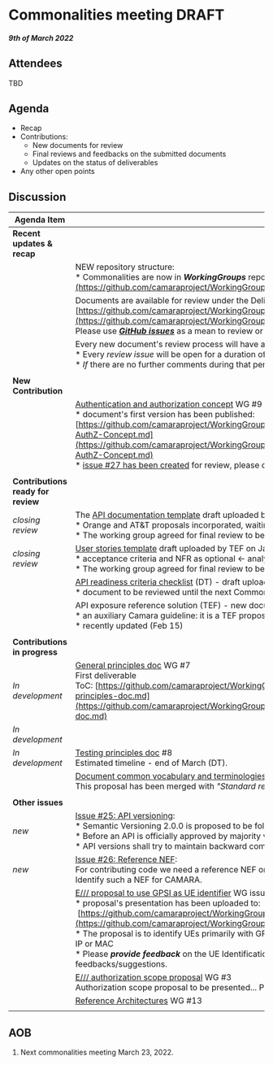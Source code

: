 # Commonalities meeting DRAFT

#### *9th of March 2022*

## Attendees

TBD

## Agenda

* Recap
* Contributions:
    * New documents for review
    * Final reviews and feedbacks on the submitted documents
    * Updates on the status of deliverables
* Any other open points

## Discussion

| Agenda Item | Description |
| ----------- | ----------- |
| **Recent updates & recap** |  |
|  | NEW repository structure:<br>\* Commonalities are now in <i>**WorkingGroups**</i> repo: [https://github.com/camaraproject/WorkingGroups/tree/main/Commonalities](https://github.com/camaraproject/WorkingGroups/tree/main/Commonalities) |
|  | Documents are available for review under the Deliverables directory:<br>[https://github.com/camaraproject/WorkingGroups/blob/main/Commonalities/documentation/Deliverables/](https://github.com/camaraproject/WorkingGroups/blob/main/Commonalities/documentation/Deliverables/)<br>Please use [***GitHub issues***](https://github.com/camaraproject/WorkingGroups/issues?q=is%3Aissue+is%3Aopen+label%3Acommonalities) as a mean to review or verify the status of each deliverable. |
|  | Every new document's review process will have a dedicated GitHub issue:<br>\* Every *review issue* will be open for a duration of approximately **3-4 weeks**.<br>\* *If* there are no further comments during that period we consider the document as <b>*final*</b> and <b>*accepted*</b> by the working group. |
|  |  |
| **New Contribution** |  |
|  | [Authentication and authorization concept](https://github.com/camaraproject/rep_main/issues/25) WG #9<br>\* document's first version has been published:<br>[https://github.com/camaraproject/WorkingGroups/blob/main/Commonalities/documentation/Deliverables/CAMARA-AuthN-AuthZ-Concept.md](https://github.com/camaraproject/WorkingGroups/blob/main/Commonalities/documentation/Deliverables/CAMARA-AuthN-AuthZ-Concept.md)<br>\* [issue #27 has been created](https://github.com/camaraproject/WorkingGroups/issues/27) for review, please do not hesitate to post comments and reviews! |
|  |  |
| **Contributions ready for review** |  |
| *closing review* | The [API documentation template](https://github.com/camaraproject/WorkingGroups/blob/main/Commonalities/documentation/Deliverables/API-DocumentationTemplate.md)<span class="s1">&nbsp;</span>draft uploaded by DT on Dec 15, [Camara issue GitHub](https://github.com/camaraproject/rep_main/issues/23) #11<br>\* Orange and AT&T proposals incorporated, waiting for confirmation from Intel<br>\* The working group agreed for final review to be **closed this week** if no further comments/objections appear under GitHub issues |
| *closing review* | [User stories template](https://github.com/camaraproject/WorkingGroups/blob/main/Commonalities/documentation/Deliverables/Userstory-template.md) draft uploaded by TEF on Jan 18, [GitHub issue](https://github.com/camaraproject/rep_main/issues/31) #6<br>\* acceptance criteria and NFR as optional <- analyzed internally by TEF<br>\* The working group agreed for final review to be **closed this week** if no further comments/objections appear under GitHub issues |
|  | [API readiness criteria checklist](https://github.com/camaraproject/WorkingGroups/blob/main/Commonalities/documentation/Deliverables/API-Readiness-Checklist.md) (DT) - draft uploaded by DT on Jan 26, [GitHub issue](https://github.com/camaraproject/rep_main/issues/35) #5<br>\* document to be reviewed until the next Commonalities meeting |
|  | API exposure reference solution (TEF) - new document for review (Feb 4), [GitHub issue](https://github.com/camaraproject/rep_main/issues/41) #1<br>\* an auxiliary Camara guideline: it is a TEF proposal for partners interested in examples of exposing with CAPIF<br>\* recently updated (Feb 15) |
|  |  |
| **Contributions in progress** |  |
| *In development* | [General principles doc](https://github.com/camaraproject/rep_main/issues/29) WG #7<br>First deliverable ToC: [https://github.com/camaraproject/WorkingGroups/blob/main/Commonalities/documentation/Deliverables/General-principles-doc.md](https://github.com/camaraproject/WorkingGroups/blob/main/Commonalities/documentation/Deliverables/General-principles-doc.md) |
| *In development* |  |
| *In development* | [Testing principles doc](https://github.com/camaraproject/rep_main/issues/28) #8<br>Estimated timeline - end of March (DT). |
|  | [Document common vocabulary and terminologies across API families => Standard resources description](https://github.com/camaraproject/rep_main/issues/24) WG#10<br>This proposal has been merged with *"Standard resource description doc"* issue. |
|  |  |
| **Other issues** |  |
| *new* | [Issue #25: API versioning](https://github.com/camaraproject/WorkingGroups/issues/25):<br>\* Semantic Versioning 2.0.0 is proposed to be followed<br>\* Before an API is officially approved by majority vote in the working group, the version should be < 1.0<br>\* API versions shall try to maintain backward compatibility. |
| *new* | [Issue #26: Reference NEF](https://github.com/camaraproject/WorkingGroups/issues/26):<br>For contributing code we need a reference NEF on which the code can be based.<br>Identify such a NEF for CAMARA. |
|  | [E/// proposal to use GPSI as UE identifier](https://github.com/camaraproject/rep_main/issues/36) WG issue #4<br>\* proposal's presentation has been uploaded to:<br> [https://github.com/camaraproject/WorkingGroups/blob/main/Commonalities/documentation/Deliverables/UE%20identifiers.pptx](https://github.com/camaraproject/WorkingGroups/blob/main/Commonalities/documentation/Deliverables/UE%20identifiers.pptx)<br>\* The proposal is to identify UEs primarily with GPSI (in any existing format either MSISDN or ext identifier) and optionally with UE IP or MAC<br>\* Please <i>**provide feedback**</i> on the UE Identification proposal presented by E/// *in the relevant issue*, so that we can track all the feedbacks/suggestions. |
|  | [E/// authorization scope proposal](https://github.com/camaraproject/rep_main/issues/37) WG #3<br>Authorization scope proposal to be presented... Possibly synergy with the auth. concept (WG #9). |
|  | [Reference Architectures](https://github.com/camaraproject/WorkingGroups/issues/13)<span class="js-issue-title markdown-title" style="box-sizing: border-box;">&nbsp;WG #13</span> |
|  |  |

## AOB

1. Next commonalities meeting March 23, 2022.
